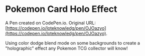 # Pokemon Card Holo Effect

A Pen created on CodePen.io. Original URL: [https://codepen.io/loteknowledg/pen/OJOazyo](https://codepen.io/loteknowledg/pen/OJOazyo).

Using color dodge blend mode on some backgrounds to create a "holographic" effect any Pokemon TCG collector will know!
